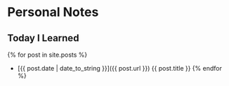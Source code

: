 # Personal Notes

## Today I Learned

{% for post in site.posts %}
 * [{{ post.date | date_to_string }}]({{ post.url }}) {{ post.title }}
{% endfor %}
